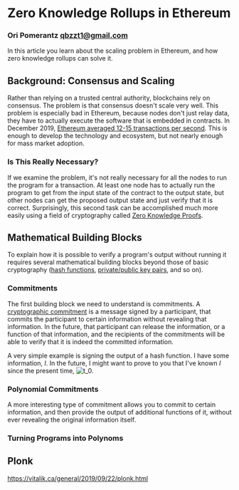 # Zero Knowledge Rollups in Ethereum
### Ori Pomerantz qbzzt1@gmail.com 

In this article you learn about the scaling problem in Ethereum, and how zero knowledge rollups can
solve it.

## Background: Consensus and Scaling

Rather than relying on a trusted central authority, blockchains rely on consensus. The problem is
that consensus doesn't scale very well. This problem is especially bad in Ethereum, because nodes don't 
just relay data, they have to actually execute the software that is embedded in contracts. In December
2019, [Ethereum averaged 12-15 transactions per 
second](https://blog.bybit.com/research-and-analysis/ethereum-blockchain-performance-and-scalability/).
This is enough to develop the technology and ecosystem, but not nearly enough for mass market adoption.


### Is This Really Necessary?

If we examine the problem, it's not really necessary for all the nodes to run the program for a 
transaction. At least one node has to actually run the program to get from the input state of the
contract to the output state, but other nodes can get the proposed output state and just verify
that it is correct. Surprisingly, this second task can be accomplished much more easily using a 
field of cryptography called [Zero Knowledge Proofs](https://en.wikipedia.org/wiki/Zero-knowledge_proof).


## Mathematical Building Blocks

To explain how it is possible to verify a program's output without running it requires several 
mathematical building blocks beyond those of basic cryptography ([hash 
functions](https://en.wikipedia.org/wiki/Cryptographic_hash_function), [private/public key
pairs](https://en.wikipedia.org/wiki/Public-key_cryptography), and so on).


### Commitments

The first building block we need to understand is commitments. A [cryptographic 
commitment](https://en.wikipedia.org/wiki/Commitment_scheme) is a message signed by a participant, that 
commits the participant to certain information without revealing that information. In the future, that 
participant can release the information, or a function of that information, and the recipients of the 
commitments will be able to verify that it is indeed the committed information.

A very simple example is signing the output of a hash function. I have some information, *I*. In the 
future, I might want to prove to you that I've known *I* since the present time, 
<img src="https://latex.codecogs.com/gif.latex?t_0" title="t_0">.


### Polynomial Commitments

A more interesting type of commitment allows you to commit to certain information, and then provide 
the output of additional functions of it, without ever revealing the original information itself. 


### Turning Programs into Polynoms



## Plonk

https://vitalik.ca/general/2019/09/22/plonk.html
